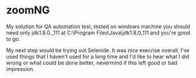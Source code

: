 # zoomNG
My solution for QA automation test, tested on windows machine you should need only jdk1.8.0._111 at C:\Program Files\Java\jdk1.8.0_111
and you're good to go.

My next step would be trying out Selenide. It was nice execrise overall, I've used things that I haven't used for a long time 
and I'd like to hear what I did wrong or what could be done better, nevermind if this left good or bad impression.
